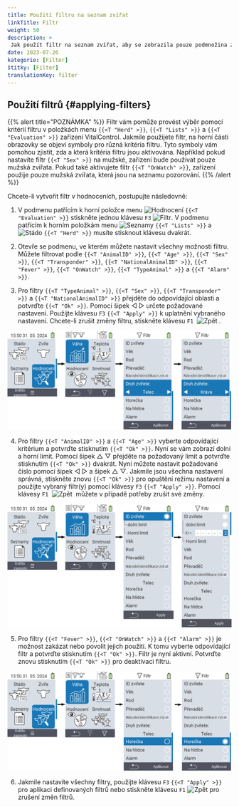 ```yaml
---
title: Použití filtru na seznam zvířat
linkTitle: Filtr
weight: 50
description: >
 Jak použít filtr na seznam zvířat, aby se zobrazila pouze podmnožina zvířat přítomných na zařízení.
date: 2023-07-26
kategorie: [Filter]
štítky: [Filter]
translationKey: filter
---
```

## Použití filtrů {#applying-filters}

{{% alert title="POZNÁMKA" %}}
Filtr vám pomůže provést výběr pomocí kritérií filtru v položkách menu `{{<T "Herd" >}}`, `{{<T "Lists" >}}` a `{{<T "Evaluation" >}}` zařízení VitalControl. Jakmile použijete filtr, na horní části obrazovky se objeví symboly pro různá kritéria filtru. Tyto symboly vám pomohou zjistit, zda a která kritéria filtru jsou aktivována. Například pokud nastavíte filtr `{{<T "Sex" >}}` na mužské, zařízení bude používat pouze mužská zvířata. Pokud také aktivujete filtr `{{<T "OnWatch" >}}`, zařízení použije pouze mužská zvířata, která jsou na seznamu pozorování.
{{% /alert %}}

Chcete-li vytvořit filtr v hodnoceních, postupujte následovně:

1. V podmenu patřícím k horní položce menu <img src="/icons/main/evaluation.svg" width="50" align="bottom" alt="Hodnocení" /> `{{<T "Evaluation" >}}` stiskněte jednou klávesu `F3` <img src="/icons/footer/filter.svg" width="25" align="bottom" alt="Filtr" />. V podmenu patřícím k horním položkám menu <img src="/icons/main/lists.svg" width="28" align="bottom" alt="Seznamy" /> `{{<T "Lists" >}}` a <img src="/icons/main/herd.svg" width="60" align="bottom" alt="Stádo" /> `{{<T "Herd" >}}` musíte stisknout klávesu dvakrát.

2. Otevře se podmenu, ve kterém můžete nastavit všechny možnosti filtru. Můžete filtrovat podle `{{<T "AnimalID" >}}`, `{{<T "Age" >}}`, `{{<T "Sex" >}}`, `{{<T "Transponder" >}}`, `{{<T "NationalAnimalID" >}}`, `{{<T "Fever" >}}`, `{{<T "OnWatch" >}}`, `{{<T "TypeAnimal" >}}` a `{{<T "Alarm" >}}`.

3. Pro filtry `{{<T "TypeAnimal" >}}`, `{{<T "Sex" >}}`, `{{<T "Transponder" >}}` a `{{<T "NationalAnimalID" >}}` přejděte do odpovídající oblasti a potvrďte `{{<T "Ok" >}}`. Pomocí šipek ◁ ▷ určete požadované nastavení. Použijte klávesu `F3` `{{<T "Apply" >}}` k uplatnění vybraného nastavení. Chcete-li zrušit změny filtru, stiskněte klávesu `F1` &nbsp;<img src="/icons/footer/exit.svg" width="25" align="bottom" alt="Zpět" />&nbsp;.

![VitalControl: menu Evaluation Create filter](images/filter.png "Vytvořit filtr")

4. Pro filtry `{{<T "AnimalID" >}}` a `{{<T "Age" >}}` vyberte odpovídající kritérium a potvrďte stisknutím `{{<T "Ok" >}}`. Nyní se vám zobrazí dolní a horní limit. Pomocí šipek △ ▽ přejděte na požadovaný limit a potvrďte stisknutím `{{<T "Ok" >}}` dvakrát. Nyní můžete nastavit požadované číslo pomocí šipek ◁ ▷ a šipek △ ▽. Jakmile jsou všechna nastavení správná, stiskněte znovu `{{<T "Ok" >}}` pro opuštění režimu nastavení a použijte vybraný filtr(y) pomocí klávesy `F3` `{{<T "Apply" >}}`. Pomocí klávesy `F1` &nbsp;<img src="/icons/footer/exit.svg" width="25" align="bottom" alt="Zpět" />&nbsp; můžete v případě potřeby zrušit své změny.

![VitalControl: menu Evaluation Create filter](images/filter2.png "Vytvořit filtr")

5. Pro filtry `{{<T "Fever" >}}`, `{{<T "OnWatch" >}}` a `{{<T "Alarm" >}}` je možnost zakázat nebo povolit jejich použití. K tomu vyberte odpovídající filtr a potvrďte stisknutím `{{<T "Ok" >}}`. Filtr je nyní aktivní. Potvrďte znovu stisknutím `{{<T "Ok" >}}` pro deaktivaci filtru.

![VitalControl: menu Evaluation Create filter](images/filter3.png "Vytvořit filtr")

6. Jakmile nastavíte všechny filtry, použijte klávesu `F3` `{{<T "Apply" >}}` pro aplikaci definovaných filtrů nebo stiskněte klávesu `F1` <img src="/icons/footer/exit.svg" width="25" align="bottom" alt="Zpět" /> pro zrušení změn filtrů.
